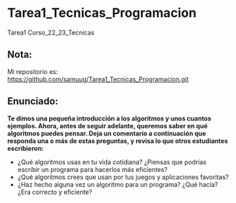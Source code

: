 # Tarea1_Tecnicas_Programacion
Tarea1 Curso_22_23_Tecnicas

## Nota:
Mi repositorio es: https://github.com/samuug/Tarea1_Tecnicas_Programacion.git

## Enunciado:

__Te dimos una pequeña introducción a los algoritmos y unos cuantos ejemplos. Ahora, antes de seguir adelante, queremos saber en qué algoritmos puedes pensar.
Deja un comentario a continuación que responda una o más de estas preguntas, y revisa lo que otros estudiantes escribieron:__
* ¿Qué algoritmos usas en tu vida cotidiana? ¿Piensas que podrías escribir un programa para hacerlos más eficientes?
* ¿Qué algoritmos crees que usan por tus juegos y aplicaciones favoritas?
* ¿Haz hecho alguna vez un algoritmo para un programa? ¿Qué hacía? ¿Era correcto y eficiente?
